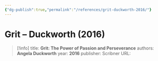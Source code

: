 ```yaml
---
{"dg-publish":true,"permalink":"/references/grit-duckworth-2016/"}
---
```



# Grit – Duckworth (2016)

> [!info]
> title: **Grit: The Power of Passion and Perseverance**
> authors: **Angela Duckworth**
> year: **2016**
> publisher: Scribner
> URL: 


